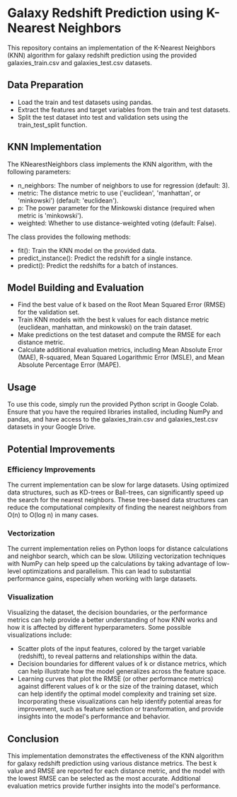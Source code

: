 # Galaxy Redshift Prediction using K-Nearest Neighbors

This repository contains an implementation of the K-Nearest Neighbors (KNN) algorithm for galaxy redshift prediction using the provided galaxies_train.csv and galaxies_test.csv datasets.

## Data Preparation
* Load the train and test datasets using pandas.
* Extract the features and target variables from the train and test datasets.
* Split the test dataset into test and validation sets using the train_test_split function.

## KNN Implementation
The KNearestNeighbors class implements the KNN algorithm, with the following parameters:

* n_neighbors: The number of neighbors to use for regression (default: 3).
* metric: The distance metric to use ('euclidean', 'manhattan', or 'minkowski') (default: 'euclidean').
* p: The power parameter for the Minkowski distance (required when metric is 'minkowski').
* weighted: Whether to use distance-weighted voting (default: False).

The class provides the following methods:

* fit(): Train the KNN model on the provided data.
* predict_instance(): Predict the redshift for a single instance.
* predict(): Predict the redshifts for a batch of instances.

## Model Building and Evaluation
* Find the best value of k based on the Root Mean Squared Error (RMSE) for the validation set.
* Train KNN models with the best k values for each distance metric (euclidean, manhattan, and minkowski) on the train dataset.
* Make predictions on the test dataset and compute the RMSE for each distance metric.
* Calculate additional evaluation metrics, including Mean Absolute Error (MAE), R-squared, Mean Squared Logarithmic Error (MSLE), and Mean Absolute Percentage Error (MAPE).
## Usage
To use this code, simply run the provided Python script in Google Colab. Ensure that you have the required libraries installed, including NumPy and pandas, and have access to the galaxies_train.csv and galaxies_test.csv datasets in your Google Drive.

## Potential Improvements
### Efficiency Improvements
The current implementation can be slow for large datasets. Using optimized data structures, such as KD-trees or Ball-trees, can significantly speed up the search for the nearest neighbors. These tree-based data structures can reduce the computational complexity of finding the nearest neighbors from O(n) to O(log n) in many cases.

### Vectorization
The current implementation relies on Python loops for distance calculations and neighbor search, which can be slow. Utilizing vectorization techniques with NumPy can help speed up the calculations by taking advantage of low-level optimizations and parallelism. This can lead to substantial performance gains, especially when working with large datasets.

### Visualization
Visualizing the dataset, the decision boundaries, or the performance metrics can help provide a better understanding of how KNN works and how it is affected by different hyperparameters. Some possible visualizations include:

* Scatter plots of the input features, colored by the target variable (redshift), to reveal patterns and relationships within the data.
* Decision boundaries for different values of k or distance metrics, which can help illustrate how the model generalizes across the feature space.
* Learning curves that plot the RMSE (or other performance metrics) against different values of k or the size of the training dataset, which can help identify the optimal model complexity and training set size.
Incorporating these visualizations can help identify potential areas for improvement, such as feature selection or transformation, and provide insights into the model's performance and behavior.

## Conclusion
This implementation demonstrates the effectiveness of the KNN algorithm for galaxy redshift prediction using various distance metrics. The best k value and RMSE are reported for each distance metric, and the model with the lowest RMSE can be selected as the most accurate. Additional evaluation metrics provide further insights into the model's performance.  

